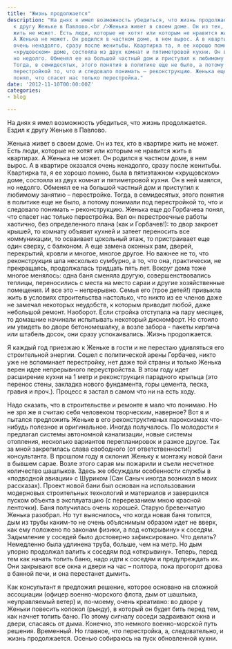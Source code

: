 ```yaml
---
title: "Жизнь продолжается"
description: "На днях я имел возможность убедиться, что жизнь продолжается. Ездил
  к другу Женьке в Павлово.<br />Женька живет в своем доме. Он из тех, кто в квартире
  жить не может. Есть люди, которые не хотят или которым не нравится жить в квартирах.
  А Женька не может. Он родился в частном доме, в нем вырос. А в квартире оказался
  очень ненадолго, сразу после женитьбы. Квартирка та, я ее хорошо помню, была в пятиэтажном
  «хрущовском» доме, состояла из двух комнат и пятиметровой кухни. Он в ней маялся,
  но недолго. Обменял ее на большой частный дом и приступил к любимому занятию – перестройке.
  Тогда, в семидесятых, этого понятия в политике еще не было, а потому понимали под
  перестройкой то, что и следовало понимать – реконструкцию. Женька еще до Горбачева
  понял, что спасет нас только перестройка."
date: '2012-11-10T00:00:00Z'
categories:
- blog

---
```

На днях я имел возможность убедиться, что жизнь продолжается. Ездил к другу Женьке в Павлово.

Женька живет в своем доме. Он из тех, кто в квартире жить не может. Есть люди, которые не хотят или которым не нравится жить в квартирах. А Женька не может. Он родился в частном доме, в нем вырос. А в квартире оказался очень ненадолго, сразу после женитьбы. Квартирка та, я ее хорошо помню, была в пятиэтажном «хрущовском» доме, состояла из двух комнат и пятиметровой кухни. Он в ней маялся, но недолго. Обменял ее на большой частный дом и приступил к любимому занятию – перестройке. Тогда, в семидесятых, этого понятия в политике еще не было, а потому понимали под перестройкой то, что и следовало понимать – реконструкцию. Женька еще до Горбачева понял, что спасет нас только перестройка. Вел он перестроечные работы хаотично, без определенного плана (как и Горбачев!): то двор закроет крышей, то комнату объявит кухней и затеет переносить все коммуникации, то осваивает цокольный этаж, то пристраивает еще один сверху, с балконом. А еще замена оконных рам, дверей, перекрытий, кровли и многое, многое другое. Но важнее не то, что реконструкция шла несколько сумбурно, а то, что она, практически, не прекращаясь, продолжалась тридцать пять лет. Вокруг дома тоже многое менялось: одна баня сменяла другую, совершенствовались теплицы, переносились с места на место сараи и другие хозяйственные помещения. И все это – непрерывно. Семья его (трое детей!) привыкла жить в условиях строительства настолько, что никто из ее членов даже не замечал некоторых неудобств, к которым приводит любой, даже небольшой ремонт. Наоборот. Если стройка отступала на пару месяцев, то домашние начинали испытывать некоторый дискомфорт. Но стоило им увидеть во дворе бетономешалку, а возле забора - пакеты кирпича или штабель досок, они сразу успокаивались. Жизнь продолжается.

Я каждый год приезжаю к Женьке в гости и не перестаю удивляться его строительной энергии. Сошел с политической арены Горбачев, никто уже не вспоминает перестройку, нет даже той страны и только Женька верен идее непрерывного переустройства. В этом году идет расширение кухни на 1 метр и реконструкция парадного крыльца (это перенос стены, закладка нового фундамента, горы цемента, песка, гравия и проч.). Процесс я застал в самом что ни на есть ходу. 

Надо сказать, что в строительстве и ремонте я мало что понимаю. Но не зря же я считаю себя человеком творческим, наверное? Вот я и пытался предложить Женьке в его реконструктивных пароксизмах что-нибудь полезное и оригинальное. Иногда получалось. По молодости я предлагал системы автономной канализации, новые системы отопления, несколько вариантов перепланировок и разное другое. Так за мной закрепилась слава свободного (от ответственности!) консультанта. В прошлом году я склонил Женьку к монтажу новой бани в бывшем сарае. Возле этого сарая мы пожарили и съели несчетное количество шашлыков. Здесь же обсуждали особенности службы в «подводной авиации» с Шуриком (Сан Саныч иногда возникал в моих рассказах). Проект новой бани был основан на использовании модерновых строительных технологий и материалов и завершился пуском объекта в эксплуатацию (с перерезанием мною красной ленточки). Баня получилась очень хорошей. Старую бревенчатую Женька разобрал. Но тут выяснилось, что когда новая баня топится, дым из трубы каким-то не очень объяснимым образом идет не вверх, как ему положено по законам физики, а под «открывину» к соседям. Задымление у соседей было достоверно зафиксировано. Что делать? Немедленно была удлинена труба, больше, чем на метр. Но дым упорно продолжал валить к соседям под «открывину». Теперь, перед тем как начать топить баню, надо идти к соседям и предупреждать их. Они закрывают все окна и двери на час – полтора, пока прогорят дрова в банной печи, и она перестанет дымить. 

Как консультант я предложил решение, которое основано на сложной ассоциации (офицер военно-морского флота, дым от шашлыка, неуправляемый ветер) и, по-моему, очень креативно: во дворе у Женьки повесить колокол (рынду), в который он будет бить перед тем, как начнет топить баню. По этому сигналу соседи задраивают окна и двери, спасаясь от дыма. Конечно, это немного военно-морской путь решения. Временный. Но главное, что перестройка, а, следовательно, и жизнь продолжается. Осенью собираюсь на пуск обновленной кухни.  
